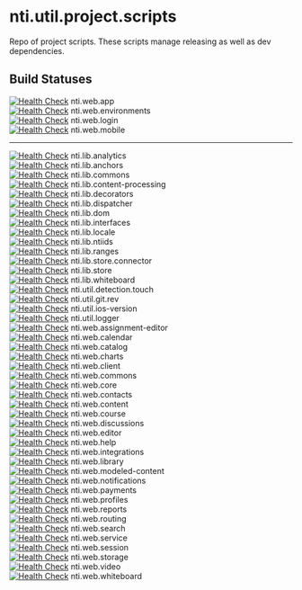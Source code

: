 # nti.util.project.scripts

Repo of project scripts. These scripts manage releasing as well as dev dependencies.

## Build Statuses

[![Health Check](https://github.com/NextThought/nti.web.app/workflows/Project%20Health/badge.svg)](https://github.com/NextThought/nti.web.app/actions) nti.web.app<br/>
[![Health Check](https://github.com/NextThought/nti.web.environments/workflows/Project%20Health/badge.svg)](https://github.com/NextThought/nti.web.environments/actions) nti.web.environments<br/>
[![Health Check](https://github.com/NextThought/nti.web.login/workflows/Project%20Health/badge.svg)](https://github.com/NextThought/nti.web.login/actions) nti.web.login<br/>
[![Health Check](https://github.com/NextThought/nti.web.mobile/workflows/Project%20Health/badge.svg)](https://github.com/NextThought/nti.web.mobile/actions) nti.web.mobile<br/>

---

[![Health Check](https://github.com/NextThought/nti.lib.analytics/workflows/Project%20Health/badge.svg)](https://github.com/NextThought/nti.lib.analytics/actions) nti.lib.analytics<br/>
[![Health Check](https://github.com/NextThought/nti.lib.anchors/workflows/Project%20Health/badge.svg)](https://github.com/NextThought/nti.lib.anchors/actions) nti.lib.anchors<br/>
[![Health Check](https://github.com/NextThought/nti.lib.commons/workflows/Project%20Health/badge.svg)](https://github.com/NextThought/nti.lib.commons/actions) nti.lib.commons<br/>
[![Health Check](https://github.com/NextThought/nti.lib.content-processing/workflows/Project%20Health/badge.svg)](https://github.com/NextThought/nti.lib.content-processing/actions) nti.lib.content-processing<br/>
[![Health Check](https://github.com/NextThought/nti.lib.decorators/workflows/Project%20Health/badge.svg)](https://github.com/NextThought/nti.lib.decorators/actions) nti.lib.decorators<br/>
[![Health Check](https://github.com/NextThought/nti.lib.dispatcher/workflows/Project%20Health/badge.svg)](https://github.com/NextThought/nti.lib.dispatcher/actions) nti.lib.dispatcher<br/>
[![Health Check](https://github.com/NextThought/nti.lib.dom/workflows/Project%20Health/badge.svg)](https://github.com/NextThought/nti.lib.dom/actions) nti.lib.dom<br/>
[![Health Check](https://github.com/NextThought/nti.lib.interfaces/workflows/Project%20Health/badge.svg)](https://github.com/NextThought/nti.lib.interfaces/actions) nti.lib.interfaces<br/>
[![Health Check](https://github.com/NextThought/nti.lib.locale/workflows/Project%20Health/badge.svg)](https://github.com/NextThought/nti.lib.locale/actions) nti.lib.locale<br/>
[![Health Check](https://github.com/NextThought/nti.lib.ntiids/workflows/Project%20Health/badge.svg)](https://github.com/NextThought/nti.lib.ntiids/actions) nti.lib.ntiids<br/>
[![Health Check](https://github.com/NextThought/nti.lib.ranges/workflows/Project%20Health/badge.svg)](https://github.com/NextThought/nti.lib.ranges/actions) nti.lib.ranges<br/>
[![Health Check](https://github.com/NextThought/nti.lib.store.connector/workflows/Project%20Health/badge.svg)](https://github.com/NextThought/nti.lib.store.connector/actions) nti.lib.store.connector<br/>
[![Health Check](https://github.com/NextThought/nti.lib.store/workflows/Project%20Health/badge.svg)](https://github.com/NextThought/nti.lib.store/actions) nti.lib.store<br/>
[![Health Check](https://github.com/NextThought/nti.lib.whiteboard/workflows/Project%20Health/badge.svg)](https://github.com/NextThought/nti.lib.whiteboard/actions) nti.lib.whiteboard<br/>
[![Health Check](https://github.com/NextThought/nti.util.detection.touch/workflows/Project%20Health/badge.svg)](https://github.com/NextThought/nti.util.detection.touch/actions) nti.util.detection.touch<br/>
[![Health Check](https://github.com/NextThought/nti.util.git.rev/workflows/Project%20Health/badge.svg)](https://github.com/NextThought/nti.util.git.rev/actions) nti.util.git.rev<br/>
[![Health Check](https://github.com/NextThought/nti.util.ios-version/workflows/Project%20Health/badge.svg)](https://github.com/NextThought/nti.util.ios-version/actions) nti.util.ios-version<br/>
[![Health Check](https://github.com/NextThought/nti.util.logger/workflows/Project%20Health/badge.svg)](https://github.com/NextThought/nti.util.logger/actions) nti.util.logger<br/>
[![Health Check](https://github.com/NextThought/nti.web.assignment-editor/workflows/Project%20Health/badge.svg)](https://github.com/NextThought/nti.web.assignment-editor/actions) nti.web.assignment-editor<br/>
[![Health Check](https://github.com/NextThought/nti.web.calendar/workflows/Project%20Health/badge.svg)](https://github.com/NextThought/nti.web.calendar/actions) nti.web.calendar<br/>
[![Health Check](https://github.com/NextThought/nti.web.catalog/workflows/Project%20Health/badge.svg)](https://github.com/NextThought/nti.web.catalog/actions) nti.web.catalog<br/>
[![Health Check](https://github.com/NextThought/nti.web.charts/workflows/Project%20Health/badge.svg)](https://github.com/NextThought/nti.web.charts/actions) nti.web.charts<br/>
[![Health Check](https://github.com/NextThought/nti.web.client/workflows/Project%20Health/badge.svg)](https://github.com/NextThought/nti.web.client/actions) nti.web.client<br/>
[![Health Check](https://github.com/NextThought/nti.web.commons/workflows/Project%20Health/badge.svg)](https://github.com/NextThought/nti.web.commons/actions) nti.web.commons<br/>
[![Health Check](https://github.com/NextThought/nti.web.core/workflows/Project%20Health/badge.svg)](https://github.com/NextThought/nti.web.core/actions) nti.web.core<br/>
[![Health Check](https://github.com/NextThought/nti.web.contacts/workflows/Project%20Health/badge.svg)](https://github.com/NextThought/nti.web.contacts/actions) nti.web.contacts<br/>
[![Health Check](https://github.com/NextThought/nti.web.content/workflows/Project%20Health/badge.svg)](https://github.com/NextThought/nti.web.content/actions) nti.web.content<br/>
[![Health Check](https://github.com/NextThought/nti.web.course/workflows/Project%20Health/badge.svg)](https://github.com/NextThought/nti.web.course/actions) nti.web.course<br/>
[![Health Check](https://github.com/NextThought/nti.web.discussions/workflows/Project%20Health/badge.svg)](https://github.com/NextThought/nti.web.discussions/actions) nti.web.discussions<br/>
[![Health Check](https://github.com/NextThought/nti.web.editor/workflows/Project%20Health/badge.svg)](https://github.com/NextThought/nti.web.editor/actions) nti.web.editor<br/>
[![Health Check](https://github.com/NextThought/nti.web.help/workflows/Project%20Health/badge.svg)](https://github.com/NextThought/nti.web.help/actions) nti.web.help<br/>
[![Health Check](https://github.com/NextThought/nti.web.integrations/workflows/Project%20Health/badge.svg)](https://github.com/NextThought/nti.web.integrations/actions) nti.web.integrations<br/>
[![Health Check](https://github.com/NextThought/nti.web.library/workflows/Project%20Health/badge.svg)](https://github.com/NextThought/nti.web.library/actions) nti.web.library<br/>
[![Health Check](https://github.com/NextThought/nti.web.modeled-content/workflows/Project%20Health/badge.svg)](https://github.com/NextThought/nti.web.modeled-content/actions) nti.web.modeled-content<br/>
[![Health Check](https://github.com/NextThought/nti.web.notifications/workflows/Project%20Health/badge.svg)](https://github.com/NextThought/nti.web.notifications/actions) nti.web.notifications<br/>
[![Health Check](https://github.com/NextThought/nti.web.payments/workflows/Project%20Health/badge.svg)](https://github.com/NextThought/nti.web.payments/actions) nti.web.payments<br/>
[![Health Check](https://github.com/NextThought/nti.web.profiles/workflows/Project%20Health/badge.svg)](https://github.com/NextThought/nti.web.profiles/actions) nti.web.profiles<br/>
[![Health Check](https://github.com/NextThought/nti.web.reports/workflows/Project%20Health/badge.svg)](https://github.com/NextThought/nti.web.reports/actions) nti.web.reports<br/>
[![Health Check](https://github.com/NextThought/nti.web.routing/workflows/Project%20Health/badge.svg)](https://github.com/NextThought/nti.web.routing/actions) nti.web.routing<br/>
[![Health Check](https://github.com/NextThought/nti.web.search/workflows/Project%20Health/badge.svg)](https://github.com/NextThought/nti.web.search/actions) nti.web.search<br/>
[![Health Check](https://github.com/NextThought/nti.web.service/workflows/Project%20Health/badge.svg)](https://github.com/NextThought/nti.web.service/actions) nti.web.service<br/>
[![Health Check](https://github.com/NextThought/nti.web.session/workflows/Project%20Health/badge.svg)](https://github.com/NextThought/nti.web.session/actions) nti.web.session<br/>
[![Health Check](https://github.com/NextThought/nti.web.storage/workflows/Project%20Health/badge.svg)](https://github.com/NextThought/nti.web.storage/actions) nti.web.storage<br/>
[![Health Check](https://github.com/NextThought/nti.web.video/workflows/Project%20Health/badge.svg)](https://github.com/NextThought/nti.web.video/actions) nti.web.video<br/>
[![Health Check](https://github.com/NextThought/nti.web.whiteboard/workflows/Project%20Health/badge.svg)](https://github.com/NextThought/nti.web.whiteboard/actions) nti.web.whiteboard<br/>

